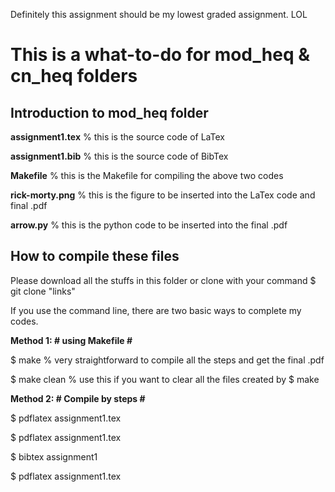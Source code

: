 Definitely this assignment should be my lowest graded assignment. LOL

# This is a what-to-do for mod_heq & cn_heq folders

## Introduction to mod_heq folder
**assignment1.tex** % this is the source code of LaTex

**assignment1.bib** % this is the source code of BibTex

**Makefile** % this is the Makefile for compiling the above two codes

**rick-morty.png** % this is the figure to be inserted into the LaTex code and final .pdf

**arrow.py** % this is the python code to be inserted into the final .pdf

## How to compile these files
Please download all the stuffs in this folder or clone with your command 
$ git clone "links"

If you use the command line, there are two basic ways to complete my codes.

__Method 1: # using Makefile #__

$ make % very straightforward to compile all the steps and get the final .pdf

$ make clean % use this if you want to clear all the files created by $ make

__Method 2: # Compile by steps #__

$ pdflatex assignment1.tex

$ pdflatex assignment1.tex

$ bibtex assignment1 

$ pdflatex assignment1.tex
